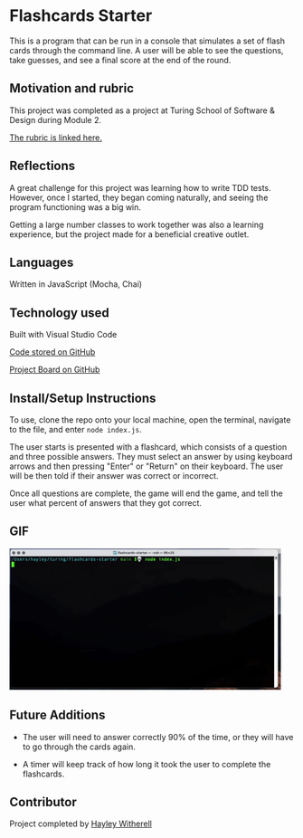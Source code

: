 # Flashcards Starter

This is a program that can be run in a console that simulates a set of flash cards through the command line. A user will be able to see the questions, take guesses, and see a final score at the end of the round.

## Motivation and rubric

This project was completed as a project at Turing School of Software & Design during Module 2.

[The rubric is linked here.](https://frontend.turing.edu/projects/flash-cards.html)

## Reflections

A great challenge for this project was learning how to write TDD tests. However, once I started, they began coming naturally, and seeing the program functioning was a big win.

Getting a large number classes to work together was also a learning experience, but the project made for a beneficial creative outlet.

## Languages

Written in JavaScript (Mocha, Chai)

## Technology used

Built with Visual Studio Code

[Code stored on GitHub]((https://github.com/hayleyw7/flashcards-starter-2))

[Project Board on GitHub](https://github.com/users/hayleyw7/projects/1)

## Install/Setup Instructions

To use, clone the repo onto your local machine, open the terminal, navigate to the file, and enter `node index.js`.

The user starts is presented with a flashcard, which consists of a question and three possible answers. They must select an answer by using keyboard arrows and then pressing "Enter" or "Return" on their keyboard. The user will be then told if their answer was correct or incorrect.

Once all questions are complete, the game will end the game, and tell the user what percent of answers that they got correct.

## GIF

![Flashcards GIF](assets/flashcards.gif) 

## Future Additions

* The user will need to answer correctly 90% of the time, or they will have to go through the cards again.

* A timer will keep track of how long it took the user to complete the flashcards.

## Contributor

Project completed by [Hayley Witherell](https://github.com/hayleyw7)
